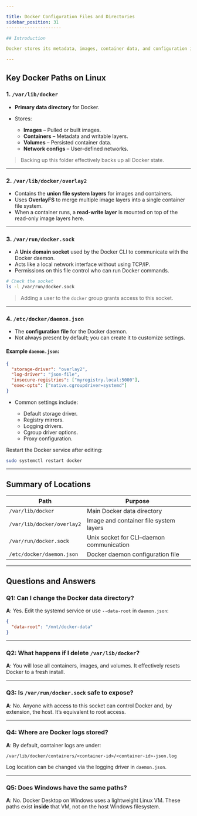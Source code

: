 ```yaml
---

title: Docker Configuration Files and Directories
sidebar_position: 31
---------------------

## Introduction

Docker stores its metadata, images, container data, and configuration in a set of well-known directories and files on Linux systems. Understanding these paths is essential for troubleshooting, backups, and custom configuration.

---
```


## Key Docker Paths on Linux

### 1. `/var/lib/docker`

- **Primary data directory** for Docker.
- Stores:

  - **Images** – Pulled or built images.
  - **Containers** – Metadata and writable layers.
  - **Volumes** – Persisted container data.
  - **Network configs** – User-defined networks.

> Backing up this folder effectively backs up all Docker state.

---

### 2. `/var/lib/docker/overlay2`

- Contains the **union file system layers** for images and containers.
- Uses **OverlayFS** to merge multiple image layers into a single container file
  system.
- When a container runs, a **read-write layer** is mounted on top of the
  read-only image layers here.

---

### 3. `/var/run/docker.sock`

- A **Unix domain socket** used by the Docker CLI to communicate with the Docker
  daemon.
- Acts like a local network interface without using TCP/IP.
- Permissions on this file control who can run Docker commands.

```bash
# Check the socket
ls -l /var/run/docker.sock
```

> Adding a user to the `docker` group grants access to this socket.

---

### 4. `/etc/docker/daemon.json`

- The **configuration file** for the Docker daemon.
- Not always present by default; you can create it to customize settings.

#### Example `daemon.json`:

```json
{
  "storage-driver": "overlay2",
  "log-driver": "json-file",
  "insecure-registries": ["myregistry.local:5000"],
  "exec-opts": ["native.cgroupdriver=systemd"]
}
```

- Common settings include:

  - Default storage driver.
  - Registry mirrors.
  - Logging drivers.
  - Cgroup driver options.
  - Proxy configuration.

Restart the Docker service after editing:

```bash
sudo systemctl restart docker
```

---

## Summary of Locations

| Path                       | Purpose                                  |
| -------------------------- | ---------------------------------------- |
| `/var/lib/docker`          | Main Docker data directory               |
| `/var/lib/docker/overlay2` | Image and container file system layers   |
| `/var/run/docker.sock`     | Unix socket for CLI–daemon communication |
| `/etc/docker/daemon.json`  | Docker daemon configuration file         |

---

## Questions and Answers

### Q1: Can I change the Docker data directory?

**A**: Yes. Edit the systemd service or use `--data-root` in `daemon.json`:

```json
{
  "data-root": "/mnt/docker-data"
}
```

---

### Q2: What happens if I delete `/var/lib/docker`?

**A**: You will lose all containers, images, and volumes. It effectively resets
Docker to a fresh install.

---

### Q3: Is `/var/run/docker.sock` safe to expose?

**A**: No. Anyone with access to this socket can control Docker and, by
extension, the host. It’s equivalent to root access.

---

### Q4: Where are Docker logs stored?

**A**: By default, container logs are under:

```
/var/lib/docker/containers/<container-id>/<container-id>-json.log
```

Log location can be changed via the logging driver in `daemon.json`.

---

### Q5: Does Windows have the same paths?

**A**: No. Docker Desktop on Windows uses a lightweight Linux VM. These paths
exist **inside** that VM, not on the host Windows filesystem.
